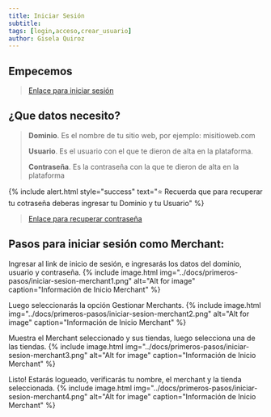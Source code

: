 ```yaml
---
title: Iniciar Sesión
subtitle: 
tags: [login,acceso,crear_usuario]
author: Gisela Quiroz
---
```


## Empecemos

> [Enlace para iniciar sesión](https://sitecentral.ezcentral-tech.ch/login)

## ¿Que datos necesito?

> **Dominio**. Es el nombre de tu sitio web, por ejemplo: misitioweb.com
> 
> **Usuario**. Es el usuario con el que te dieron de alta en la plataforma.
> 
> **Contraseña**. Es la contraseña con la que te dieron de alta en la plataforma

{% include alert.html style="success" text="⭐ Recuerda que para recuperar tu cotraseña deberas ingresar tu Dominio y tu Usuario" %}

> [Enlace para recuperar contraseña](https://sitecentral.ezcentral-tech.ch/password-recovery)

## Pasos para iniciar sesión como Merchant:

Ingresar al link de inicio de sesión, e ingresarás los datos del dominio, usuario y contraseña.
{% include image.html img="../docs/primeros-pasos/iniciar-sesion-merchant1.png" alt="Alt for image" caption="Información de Inicio Merchant" %}

Luego seleccionarás la opción Gestionar Merchants.
{% include image.html img="../docs/primeros-pasos/iniciar-sesion-merchant2.png" alt="Alt for image" caption="Información de Inicio Merchant" %}

Muestra el Merchant seleccionado y sus tiendas, luego selecciona una de las tiendas. 
{% include image.html img="../docs/primeros-pasos/iniciar-sesion-merchant3.png" alt="Alt for image" caption="Información de Inicio Merchant" %}

Listo! Estarás logueado, verificarás tu nombre, el merchant y la tienda seleccionada. 
{% include image.html img="../docs/primeros-pasos/iniciar-sesion-merchant4.png" alt="Alt for image" caption="Información de Inicio Merchant" %}